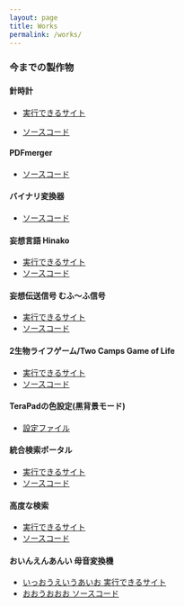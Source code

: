 ```yaml
---
layout: page
title: Works
permalink: /works/
---
```


<h3>今までの製作物</h3>

<h4>針時計</h4>  

- [実行できるサイト](https://hagiayato.github.io/ClockHTML)  

- [ソースコード](https://github.com/HagiAyato/ClockHTML)  
<h4>PDFmerger</h4>  

- [ソースコード](https://github.com/HagiAyato/PDFmerger)  
<h4>バイナリ変換器</h4>  

- [ソースコード](https://github.com/HagiAyato/BinaryTest)  

<h4>妄想言語 Hinako</h4>  

- [実行できるサイト](https://hagiayato.github.io/PLHInako)  
- [ソースコード](https://github.com/HagiAyato/PLHInako)  

<h4>妄想伝送信号 むふ～ふ信号</h4>  

- [実行できるサイト](https://hagiayato.github.io/PLHInako/mufufusignal)  
- [ソースコード](https://github.com/HagiAyato/PLHInako/tree/main/mufufusignal)  

<h4>2生物ライフゲーム/Two Camps Game of Life</h4>  

- [実行できるサイト](https://hagiayato.github.io/MyLifeGame)  
- [ソースコード](https://github.com/HagiAyato/MyLifeGame)  

<h4>TeraPadの色設定(黒背景モード)</h4>  

- [設定ファイル](https://github.com/HagiAyato/BlackPad)  


<h4>統合検索ポータル</h4>  

- [実行できるサイト](https://hagiayato.github.io/MySearch/)  
- [ソースコード](https://github.com/HagiAyato/HagiAyato.github.io/tree/master/MySearch)  

<h4>高度な検索</h4>  

- [実行できるサイト](https://hagiayato.github.io/AdvancedGoogle/)  
- [ソースコード](https://github.com/HagiAyato/HagiAyato.github.io/tree/master/AdvancedGoogle)  

<h4>おいんえんあんい 母音変換機</h4>  

- [いっおうえいうあいお 実行できるサイト](https://hagiayato.github.io/VowelJP/)  
- [おおうおおお ソースコード](https://github.com/HagiAyato/HagiAyato.github.io/tree/master/VowelJP)  
